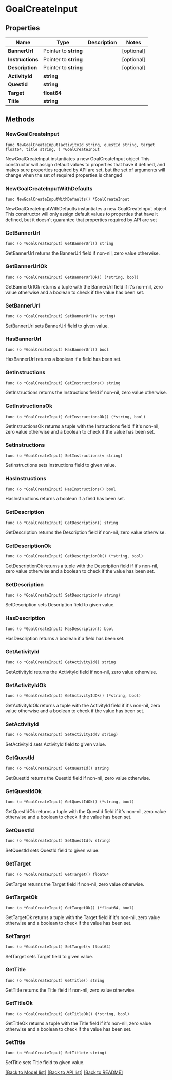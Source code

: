 # GoalCreateInput

## Properties

Name | Type | Description | Notes
------------ | ------------- | ------------- | -------------
**BannerUrl** | Pointer to **string** |  | [optional] 
**Instructions** | Pointer to **string** |  | [optional] 
**Description** | Pointer to **string** |  | [optional] 
**ActivityId** | **string** |  | 
**QuestId** | **string** |  | 
**Target** | **float64** |  | 
**Title** | **string** |  | 

## Methods

### NewGoalCreateInput

`func NewGoalCreateInput(activityId string, questId string, target float64, title string, ) *GoalCreateInput`

NewGoalCreateInput instantiates a new GoalCreateInput object
This constructor will assign default values to properties that have it defined,
and makes sure properties required by API are set, but the set of arguments
will change when the set of required properties is changed

### NewGoalCreateInputWithDefaults

`func NewGoalCreateInputWithDefaults() *GoalCreateInput`

NewGoalCreateInputWithDefaults instantiates a new GoalCreateInput object
This constructor will only assign default values to properties that have it defined,
but it doesn't guarantee that properties required by API are set

### GetBannerUrl

`func (o *GoalCreateInput) GetBannerUrl() string`

GetBannerUrl returns the BannerUrl field if non-nil, zero value otherwise.

### GetBannerUrlOk

`func (o *GoalCreateInput) GetBannerUrlOk() (*string, bool)`

GetBannerUrlOk returns a tuple with the BannerUrl field if it's non-nil, zero value otherwise
and a boolean to check if the value has been set.

### SetBannerUrl

`func (o *GoalCreateInput) SetBannerUrl(v string)`

SetBannerUrl sets BannerUrl field to given value.

### HasBannerUrl

`func (o *GoalCreateInput) HasBannerUrl() bool`

HasBannerUrl returns a boolean if a field has been set.

### GetInstructions

`func (o *GoalCreateInput) GetInstructions() string`

GetInstructions returns the Instructions field if non-nil, zero value otherwise.

### GetInstructionsOk

`func (o *GoalCreateInput) GetInstructionsOk() (*string, bool)`

GetInstructionsOk returns a tuple with the Instructions field if it's non-nil, zero value otherwise
and a boolean to check if the value has been set.

### SetInstructions

`func (o *GoalCreateInput) SetInstructions(v string)`

SetInstructions sets Instructions field to given value.

### HasInstructions

`func (o *GoalCreateInput) HasInstructions() bool`

HasInstructions returns a boolean if a field has been set.

### GetDescription

`func (o *GoalCreateInput) GetDescription() string`

GetDescription returns the Description field if non-nil, zero value otherwise.

### GetDescriptionOk

`func (o *GoalCreateInput) GetDescriptionOk() (*string, bool)`

GetDescriptionOk returns a tuple with the Description field if it's non-nil, zero value otherwise
and a boolean to check if the value has been set.

### SetDescription

`func (o *GoalCreateInput) SetDescription(v string)`

SetDescription sets Description field to given value.

### HasDescription

`func (o *GoalCreateInput) HasDescription() bool`

HasDescription returns a boolean if a field has been set.

### GetActivityId

`func (o *GoalCreateInput) GetActivityId() string`

GetActivityId returns the ActivityId field if non-nil, zero value otherwise.

### GetActivityIdOk

`func (o *GoalCreateInput) GetActivityIdOk() (*string, bool)`

GetActivityIdOk returns a tuple with the ActivityId field if it's non-nil, zero value otherwise
and a boolean to check if the value has been set.

### SetActivityId

`func (o *GoalCreateInput) SetActivityId(v string)`

SetActivityId sets ActivityId field to given value.


### GetQuestId

`func (o *GoalCreateInput) GetQuestId() string`

GetQuestId returns the QuestId field if non-nil, zero value otherwise.

### GetQuestIdOk

`func (o *GoalCreateInput) GetQuestIdOk() (*string, bool)`

GetQuestIdOk returns a tuple with the QuestId field if it's non-nil, zero value otherwise
and a boolean to check if the value has been set.

### SetQuestId

`func (o *GoalCreateInput) SetQuestId(v string)`

SetQuestId sets QuestId field to given value.


### GetTarget

`func (o *GoalCreateInput) GetTarget() float64`

GetTarget returns the Target field if non-nil, zero value otherwise.

### GetTargetOk

`func (o *GoalCreateInput) GetTargetOk() (*float64, bool)`

GetTargetOk returns a tuple with the Target field if it's non-nil, zero value otherwise
and a boolean to check if the value has been set.

### SetTarget

`func (o *GoalCreateInput) SetTarget(v float64)`

SetTarget sets Target field to given value.


### GetTitle

`func (o *GoalCreateInput) GetTitle() string`

GetTitle returns the Title field if non-nil, zero value otherwise.

### GetTitleOk

`func (o *GoalCreateInput) GetTitleOk() (*string, bool)`

GetTitleOk returns a tuple with the Title field if it's non-nil, zero value otherwise
and a boolean to check if the value has been set.

### SetTitle

`func (o *GoalCreateInput) SetTitle(v string)`

SetTitle sets Title field to given value.



[[Back to Model list]](../README.md#documentation-for-models) [[Back to API list]](../README.md#documentation-for-api-endpoints) [[Back to README]](../README.md)


